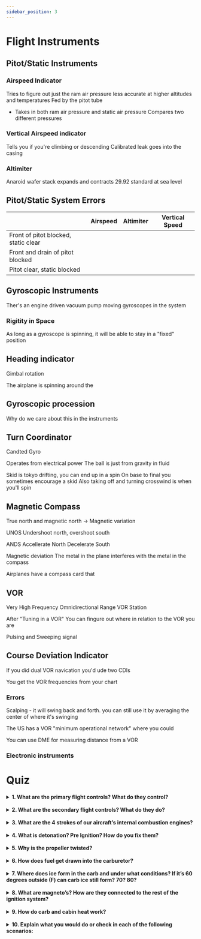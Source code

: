 ```yaml
---
sidebar_position: 3
---
```


# Flight Instruments

## Pitot/Static Instruments
### Airspeed Indicator

Tries to figure out just the ram air pressure
less accurate at higher altitudes and temperatures
Fed by the pitot tube
- Takes in both ram air pressure and static air pressure
Compares two different pressures


### Vertical Airspeed indicator
Tells you if you're climbing or descending
Calibrated leak goes into the casing

### Altimiter
Anaroid wafer stack expands and contracts
29.92 standard at sea level


## Pitot/Static System Errors

|     | Airspeed | Altimiter | Vertical Speed |
| --- | -------- | --------- | -------------- |
| Front of pitot blocked, static clear ||||
| Front and drain of pitot blocked||||
| Pitot clear, static blocked ||||


## Gyroscopic Instruments
Ther's an engine driven vacuum pump moving gyroscopes in the system

### Rigitity in Space
As long as a gyroscope is spinning, it will be able to stay in a "fixed" position


## Heading indicator
Gimbal rotation

The airplane is spinning around the 


## Gyroscopic procession
Why do we care about this in the instruments

## Turn Coordinator
Candted Gyro

Operates from electrical power
The ball is just from gravity in fluid

Skid is tokyo drifting, you can end up in a spin
On base to final you sometimes encourage a skid
Also taking off and turning crosswind is when you'll spin

## Magnetic Compass

True north and magnetic north -> Magnetic variation

UNOS
Undershoot north, overshoot south

ANDS
Accellerate North Decelerate South


Magnetic deviation
The metal in the plane interferes with the metal in the compass

Airplanes have a compass card that 


## VOR
Very High Frequency Omnidirectional Range
VOR Station

After "Tuning in a VOR" You can fingure out where in relation to the VOR you are

Pulsing and Sweeping signal

## Course Deviation Indicator

If you did dual VOR navication you'd ude two CDIs

You get the VOR frequencies from your chart

### Errors

Scalping - it will swing back and forth. you can still use it by averaging the center of where it's swinging

The US has a VOR "minimum operational network" where you could 

You can use DME for measuring distance from a VOR


### Electronic instruments


# Quiz

<details>
    <summary><strong>1. What are the primary flight controls? What do they control?</strong></summary>

    Ailerons - Roll  
    Rudder - Yaw  
    Elevator - Pitch
</details>
<br/>

<details>
    <summary><strong>2. What are the secondary flight controls? What do they do?</strong></summary>

    Trim - Helps hold an attitude  
    Flaps - Helps fly a steeper descent at a constant airspeed. Greater lift for slower speed  
    Spoilers - Spoil the lift on the surface of the wing, putting the weight on the wheels
</details>
<br/>

<details>
    <summary><strong>3. What are the 4 strokes of our aircraft’s internal combustion engines?</strong></summary>

    Intake, Compression, Combustion, Exhaust
</details>
<br/>

<details>
    <summary><strong>4. What is detonation? Pre Ignition? How do you fix them?</strong></summary>

    Detonation - When the fuel/air mixture explodes rather than burns evenly  
    Pre Ignition - Hot spots on the cylinder ignite the fuel/air mixture early
</details>
<br/>

<details>
    <summary><strong>5. Why is the propeller twisted?</strong></summary>

    Greater angle of attack at the hub to provide equal lift across the blade
</details>
<br/>

<details>
    <summary><strong>6. How does fuel get drawn into the carburetor?</strong></summary>

    Venturi effect creates a low pressure zone, sucking the fuel into the air
</details>
<br/>

<details>
    <summary><strong>7. Where does ice form in the carb and under what conditions? If it’s 60 degrees outside (F) can carb ice still form? 70? 80?</strong></summary>

    When that low pressure zone is formed, the temp drops and ice will form there. Ice can form usually under 70 degrees but when it’s hotter on the ground, at altitude it will most often be cooler, so the risk is basically always there. Even if there is no visible moisture in the air, like on a clear summer day.
</details>
<br/>

<details>
    <summary><strong>8. What are magneto’s? How are they connected to the rest of the ignition system?</strong></summary>

    Self-contained electrical generator units with a spinning electromagnet inside that each provide power to one of each of the two spark plugs on each cylinder, essentially allowing for one of them to run the engine if the other one fails
</details>
<br/>

<details>
    <summary><strong>9. How do carb and cabin heat work?</strong></summary>

    Air for the carb and cabin heat are routed over the exhaust shroud allowing the heat from the exhaust to heat up the air.
</details>
<br/>

<details>
    <summary><strong>10. Explain what you would do or check in each of the following scenarios:</strong></summary>

    a. In the summer, climbing to cruise altitude and the CHT’s are in the red  
    Lower the pitch, reduce rpm, accelerate to increase airflow over the engine  

    b. At runup, you pull the carb heat and watch the engine rpm. Nothing changes  
    Take the airplane back to get checked out, some problems you will not be able to solve yourself  

    c. On takeoff, you appear to take longer than usual to get off the ground and your climb performance is greatly reduced. Density altitude is standard  
    Verify carb heat is pushed in and magnetos are on BOTH  

    d. In cruise the engine appears to die or cut out, losing large amounts of rpm for short periods of time  
    Likely carb ice, so pull carb heat and let run for several minutes
</details>
<br/>